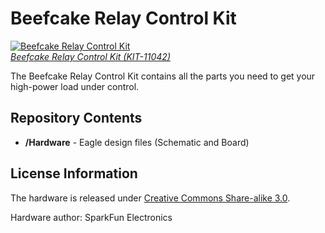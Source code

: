 Beefcake Relay Control Kit
==========================

[![Beefcake Relay Control Kit](https://dlnmh9ip6v2uc.cloudfront.net/images/products/1/1/0/4/2/11042-03a_i_ma.jpg)  
*Beefcake Relay Control Kit (KIT-11042)*](https://www.sparkfun.com/products/11042)

The Beefcake Relay Control Kit contains all the parts you need to get your high-power load under control.

Repository Contents
-------------------

* **/Hardware** - Eagle design files (Schematic and Board)

License Information
-------------------
The hardware is released under [Creative Commons Share-alike 3.0](http://creativecommons.org/licenses/by-sa/3.0/).  

Hardware author: SparkFun Electronics  
